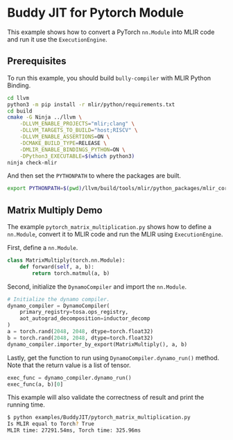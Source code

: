 # Buddy JIT for Pytorch Module

This example shows how to convert a PyTorch `nn.Module` into MLIR code
and run it use the `ExecutionEngine`.

## Prerequisites

To run this example, you should build `bully-compiler` with MLIR Python Binding.

```bash
cd llvm
python3 -m pip install -r mlir/python/requirements.txt
cd build
cmake -G Ninja ../llvm \
    -DLLVM_ENABLE_PROJECTS="mlir;clang" \
    -DLLVM_TARGETS_TO_BUILD="host;RISCV" \
    -DLLVM_ENABLE_ASSERTIONS=ON \
    -DCMAKE_BUILD_TYPE=RELEASE \
    -DMLIR_ENABLE_BINDINGS_PYTHON=ON \
    -DPython3_EXECUTABLE=$(which python3)
ninja check-mlir
```

And then set the `PYTHONPATH` to where the packages are built.

```bash
export PYTHONPATH=$(pwd)/llvm/build/tools/mlir/python_packages/mlir_core:$(pwd)/build/python_packages
```

## Matrix Multiply Demo

The example `pytorch_matrix_multiplication.py` shows how to define a `nn.Module`,
convert it to MLIR code and run the MLIR using `ExecutionEngine`.

First, define a `nn.Module`.

```python
class MatrixMultiply(torch.nn.Module):
    def forward(self, a, b):
        return torch.matmul(a, b)
```

Second, initialize the `DynamoCompiler` and import the `nn.Module`.

```python
# Initialize the dynamo compiler.
dynamo_compiler = DynamoCompiler(
    primary_registry=tosa.ops_registry,
    aot_autograd_decomposition=inductor_decomp
)
a = torch.rand(2048, 2048, dtype=torch.float32)
b = torch.rand(2048, 2048, dtype=torch.float32)
dynamo_compiler.importer_by_export(MatrixMultiply(), a, b)
```

Lastly, get the function to run using `DynamoCompiler.dynamo_run()` method. Note that the return value is a list of
tensor.

```python
exec_func = dynamo_compiler.dynamo_run()
exec_func(a, b)[0]
```
This example will also validate the correctness of result and print the running time.

```bash
$ python examples/BuddyJIT/pytorch_matrix_multiplication.py
Is MLIR equal to Torch? True
MLIR time: 27291.54ms, Torch time: 325.96ms
```